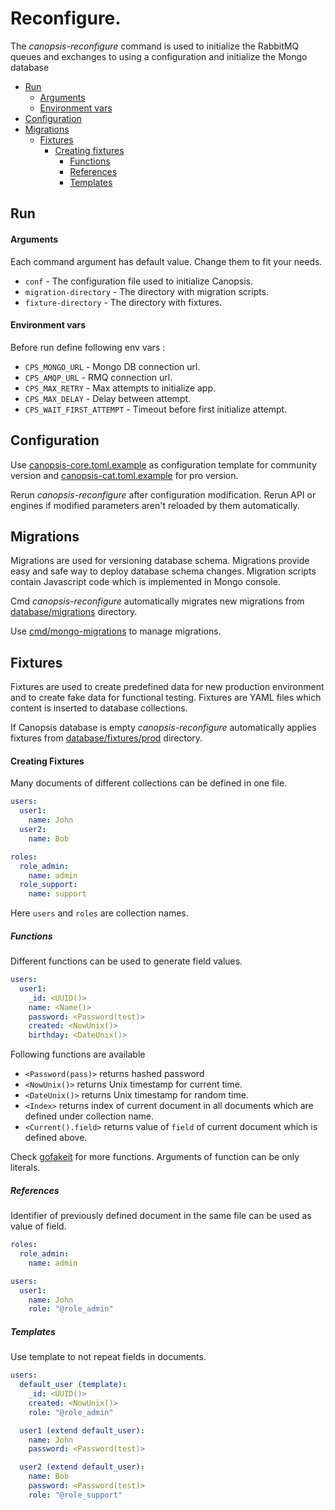 # Reconfigure.

The *canopsis-reconfigure* command is used to initialize the RabbitMQ queues and exchanges to using a configuration and
initialize the Mongo database

- [Run](#run)
    - [Arguments](#arguments)
    - [Environment vars](#environment-vars)
- [Configuration](#configuration)
- [Migrations](#migrations)
  - [Fixtures](#fixtures)
    - [Creating fixtures](#creating-fixtures)
      - [Functions](#functions)
      - [References](#references)
      - [Templates](#templates)

## Run

#### Arguments

Each command argument has default value. Change them to fit your needs.

- `conf` - The configuration file used to initialize Canopsis.
- `migration-directory` - The directory with migration scripts.
- `fixture-directory` - The directory with fixtures.

#### Environment vars

Before run define following env vars :

- `CPS_MONGO_URL` - Mongo DB connection url.
- `CPS_AMQP_URL` - RMQ connection url.
- `CPS_MAX_RETRY` - Max attempts to initialize app.
- `CPS_MAX_DELAY` - Delay between attempt.
- `CPS_WAIT_FIRST_ATTEMPT` - Timeout before first initialize attempt.

## Configuration

Use [canopsis-core.toml.example](./canopsis-core.toml.example) as configuration template for community version
and [canopsis-cat.toml.example](./canopsis-cat.toml.example) for pro version.

Rerun *canopsis-reconfigure* after configuration modification. Rerun API or engines if modified parameters aren't reloaded by them automatically.  

## Migrations

Migrations are used for versioning database schema. Migrations provide easy and safe way to deploy database schema changes.
Migration scripts contain Javascript code which is implemented in Mongo console.  

Cmd *canopsis-reconfigure* automatically migrates new migrations from [database/migrations](../../database/migrations) directory.

Use [cmd/mongo-migrations](../mongo-migrations) to manage migrations. 

## Fixtures

Fixtures are used to create predefined data for new production environment and to create fake data for functional testing.
Fixtures are YAML files which content is inserted to database collections. 

If Canopsis database is empty *canopsis-reconfigure* automatically applies fixtures from [database/fixtures/prod](../../database/fixtures/prod) directory.

#### Creating Fixtures

Many documents of different collections can be defined in one file.

```yaml
users:
  user1:
    name: John
  user2:
    name: Bob

roles:
  role_admin:
    name: admin
  role_support:
    name: support
```

Here `users` and `roles` are collection names.

##### Functions

Different functions can be used to generate field values.

```yaml
users:
  user1:
    _id: <UUID()>
    name: <Name()>
    password: <Password(test)>
    created: <NowUnix()>
    birthday: <DateUnix()>
```

Following functions are available

- `<Password(pass)>` returns hashed password
- `<NowUnix()>` returns Unix timestamp for current time.
- `<DateUnix()>` returns Unix timestamp for random time.
- `<Index>` returns index of current document in all documents which are defined under collection name.
- `<Current().field>` returns value of `field` of current document which is defined above.

Check [gofakeit](https://github.com/brianvoe/gofakeit) for more functions. Arguments of function can be only literals.

##### References

Identifier of previously defined document in the same file can be used as value of field.

```yaml
roles:
  role_admin:
    name: admin

users:
  user1:
    name: John
    role: "@role_admin"  
```

##### Templates

Use template to not repeat fields in documents.

```yaml
users:
  default_user (template):
    _id: <UUID()>
    created: <NowUnix()>
    role: "@role_admin"

  user1 (extend default_user):
    name: John
    password: <Password(test)>

  user2 (extend default_user):
    name: Bob
    password: <Password(test)>
    role: "@role_support"
```
